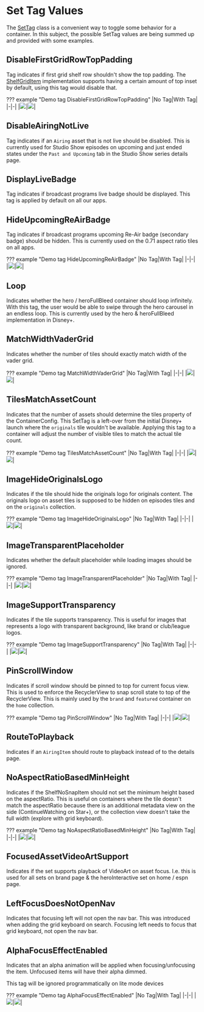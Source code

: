 # Set Tag Values

The [SetTag](https://github.bamtech.co/Android/Dmgz/blob/development/coreContentApi/src/main/java/com/bamtechmedia/dominguez/core/content/sets/SetModels.kt#L127-L204) class is a convenient way to toggle some behavior for a container. In this subject, the possible SetTag values are being summed up and provided with some examples.

## DisableFirstGridRowTopPadding

Tag indicates if first grid shelf row shouldn't show the top padding. The [ShelfGridItem](https://github.bamtech.co/Android/Dmgz/blob/development/features/collections/src/main/java/com/bamtechmedia/dominguez/collections/items/ShelfGridItem.kt) implementation supports having a certain amount of top inset by default, using this tag would disable that.

??? example "Demo tag DisableFirstGridRowTopPadding"
    |No Tag|With Tag|
    |-|-|
    |![](../images/setTag_no_DisableFirstGridRowTopPadding.webp)|![](../images/setTag_DisableFirstGridRowTopPadding.webp)|

## DisableAiringNotLive

Tag indicates if an `Airing` asset that is not live should be disabled. This is currently used for Studio Show episodes on upcoming and just ended states under the `Past and Upcoming` tab in the Studio Show series details page.

## DisplayLiveBadge

Tag indicates if broadcast programs live badge should be displayed. This tag is applied by default on all our apps.

## HideUpcomingReAirBadge

Tag indicates if broadcast programs upcoming Re-Air badge (secondary badge) should be hidden. This is currently used on the 0.71 aspect ratio tiles on all apps.

??? example "Demo tag HideUpcomingReAirBadge"
    |No Tag|With Tag|
    |-|-|
    |![](../images/setTag_no_HideUpcomingReAirBadge.webp)|![](../images/setTag_HideUpcomingReAirBadge.webp)|

## Loop

Indicates whether the hero / heroFullBleed container should loop infinitely. With this tag, the user would be able to swipe through the hero carousel in an endless loop. This is currently used by the hero & heroFullBleed implementation in Disney+.

## MatchWidthVaderGrid

Indicates whether the number of tiles should exactly match width of the vader grid.

??? example "Demo tag MatchWidthVaderGrid"
    |No Tag|With Tag|
    |-|-|
    |![](../images/setTag_no_MatchWidthVaderGrid.webp)|![](../images/setTag_MatchWidthVaderGrid.webp)|

## TilesMatchAssetCount

Indicates that the number of assets should determine the tiles property of the ContainerConfig. This SetTag is a left-over from the initial Disney+ launch where the `originals` tile wouldn't be available. Applying this tag to a container will adjust the number of visible tiles to match the actual tile count.

??? example "Demo tag TilesMatchAssetCount"
    |No Tag|With Tag|
    |-|-|
    |![](../images/setTag_no_TilesMatchAssetCount.webp)|![](../images/setTag_TilesMatchAssetCount.webp)|

## ImageHideOriginalsLogo

Indicates if the tile should hide the originals logo for originals content. The originals logo on asset tiles is supposed to be hidden on episodes tiles and on the `originals` collection.

??? example "Demo tag ImageHideOriginalsLogo"
    |No Tag|With Tag|
    |-|-|
    |![](../images/setTag_no_ImageHideOriginalsLogo.webp)|![](../images/setTag_ImageHideOriginalsLogo.webp)|

## ImageTransparentPlaceholder

Indicates whether the default placeholder while loading images should be ignored.

??? example "Demo tag ImageTransparentPlaceholder"
    |No Tag|With Tag|
    |-|-|
    |![](../images/setTag_no_ImageTransparentPlaceholder.webp)|![](../images/setTag_ImageTransparentPlaceholder.webp)|

## ImageSupportTransparency

Indicates if the tile supports transparency. This is useful for images that represents a logo with transparent background, like brand or club/league logos.

??? example "Demo tag ImageSupportTransparency"
    |No Tag|With Tag|
    |-|-|
    |![](../images/setTag_no_ImageSupportTransparency.webp)|![](../images/setTag_ImageSupportTransparency.webp)|

## PinScrollWindow

Indicates if scroll window should be pinned to top for current focus view. This is used to enforce the RecyclerView to snap scroll state to top of the RecyclerView. This is mainly used by the `brand` and `featured` container on the `home` collection.

??? example "Demo tag PinScrollWindow"
    |No Tag|With Tag|
    |-|-|
    |![](../images/setTag_no_PinScrollWindow.webp)|![](../images/setTag_PinScrollWindow.webp)|

## RouteToPlayback

Indicates if an `AiringItem` should route to playback instead of to the details page.

## NoAspectRatioBasedMinHeight

Indicates if the ShelfNoSnapItem should not set the minimum height based on the aspectRatio. This is useful on containers where the tile doesn't match the aspectRatio because there is an additional metadata view on the side (ContinueWatching on Star+), or the collection view doesn't take the full width (explore with grid keyboard).

??? example "Demo tag NoAspectRatioBasedMinHeight"
    |No Tag|With Tag|
    |-|-|
    |![](../images/setTag_no_NoAspectRatioBasedMinHeight.webp)|![](../images/setTag_NoAspectRatioBasedMinHeight.webp)|

## FocusedAssetVideoArtSupport

Indicates if the set supports playback of VideoArt on asset focus. I.e. this is used for all sets on brand page & the heroInteractive set on home / espn page.

## LeftFocusDoesNotOpenNav

Indicates that focusing left will not open the nav bar. This was introduced when adding the grid keyboard on search. Focusing left needs to focus that grid keyboard, not open the nav bar.

## AlphaFocusEffectEnabled

Indicates that an alpha animation will be applied when focusing/unfocusing the item.
Unfocused items will have their alpha dimmed.

This tag will be ignored programmatically on lite mode devices

??? example "Demo tag AlphaFocusEffectEnabled"
    |No Tag|With Tag|
    |-|-|
    |![](../images/setTag_no_AlphaFocusEffectEnabled.webp)|![](../images/setTag_AlphaFocusEffectEnabled.webp)|
